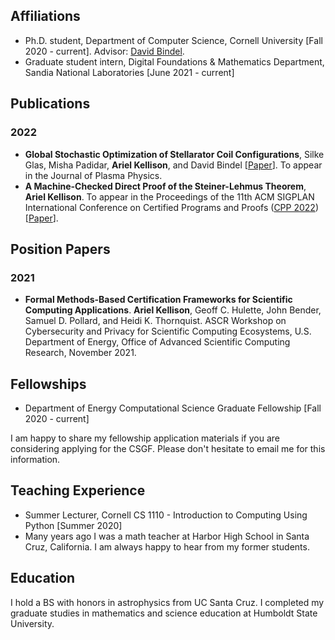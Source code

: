 
## Affiliations 
+ Ph.D. student, Department of Computer Science, Cornell University [Fall 2020 - current]. Advisor: [David Bindel](https://www.cs.cornell.edu/~bindel/).
+ Graduate student intern, Digital Foundations & Mathematics Department, Sandia National Laboratories [June 2021 - current]

## Publications

### 2022
+  **Global Stochastic Optimization of Stellarator Coil Configurations**, Silke Glas, Misha Padidar, **Ariel Kellison**, and David Bindel [[Paper](https://arxiv.org/abs/2110.07464)]. To appear in the Journal of Plasma Physics.
+  **A Machine-Checked Direct Proof of the Steiner-Lehmus Theorem**, **Ariel Kellison**. To appear in the Proceedings of the 11th ACM SIGPLAN International Conference on Certified Programs and Proofs ([CPP 2022](https://popl22.sigplan.org/home/CPP-2022))[[Paper](https://arxiv.org/abs/2112.11182)].

## Position Papers

### 2021

+ **Formal Methods-Based Certification Frameworks for Scientific Computing Applications**. **Ariel Kellison**, Geoff C. Hulette, John Bender, Samuel D. Pollard, and Heidi K. Thornquist. ASCR Workshop on Cybersecurity and Privacy for Scientific Computing Ecosystems, U.S. Department of Energy, Office of Advanced Scientific Computing Research, November 2021.

## Fellowships
+ Department of Energy Computational Science Graduate Fellowship [Fall 2020 - current]

I am happy to share my fellowship application materials if you are considering applying for the CSGF. Please don't hesitate to email me for this information.

## Teaching Experience 
+ Summer Lecturer, Cornell CS 1110 - Introduction to Computing Using Python [Summer 2020]
+ Many years ago I was a math teacher at Harbor High School in Santa Cruz, California. I am always happy to hear from my former students.

## Education 
I hold a BS with honors in astrophysics from UC Santa Cruz. I completed my graduate studies in mathematics and science education at Humboldt State University. 
